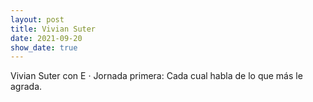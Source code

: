 ```yaml
---
layout: post
title: Vivian Suter
date: 2021-09-20
show_date: true
---
```

Vivian Suter con E ·  Jornada primera: Cada cual habla de lo que más le agrada.